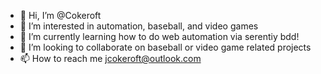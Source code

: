 - 👋 Hi, I’m @Cokeroft
- 👀 I’m interested in automation, baseball, and video games
- 🌱 I’m currently learning how to do web automation via serentiy bdd!
- 💞️ I’m looking to collaborate on baseball or video game related projects
- 📫 How to reach me jcokeroft@outlook.com

<!---
Cokeroft/Cokeroft is a ✨ special ✨ repository because its `README.md` (this file) appears on your GitHub profile.
You can click the Preview link to take a look at your changes.
--->
